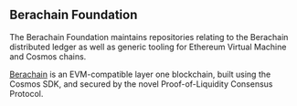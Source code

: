 ## Berachain Foundation

The Berachain Foundation maintains repositories relating to the Berachain distributed ledger as well as generic tooling for Ethereum Virtual Machine and Cosmos chains.

[Berachain](https://www.berachain.com/) is an EVM-compatible layer one blockchain, built using the Cosmos SDK, and secured by the novel Proof-of-Liquidity Consensus Protocol.

